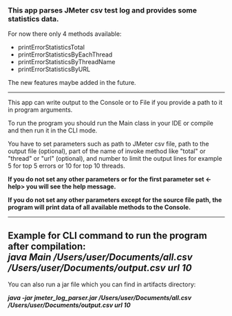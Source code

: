 ### This app parses JMeter csv test log and provides some statistics data.

For now there only 4 methods available:
- printErrorStatisticsTotal
- printErrorStatisticsByEachThread
- printErrorStatisticsByThreadName
- printErrorStatisticsByURL

The new features maybe added in the future.

----
This app can write output to the Console or to File if you provide a path to it in program arguments.

To run the program you should run the Main class in your IDE or compile and then run it in the CLI mode. 

You have to set parameters such as path to JMeter csv file, path to the output file (optional), part of the name of invoke method like "total" or "thread" or "url" (optional), and number to limit the output lines for example 5 for top 5 errors or 10 for top 10 threads.


**If you do not set any other parameters or for the first parameter set <-help> you will see the help message.** 

**If you do not set any other parameters except for the source file path, the program will print data of all available methods to the Console.**

---

Example for CLI command to run the program after compilation:  
***java Main /Users/user/Documents/all.csv /Users/user/Documents/output.csv url 10***
---
You can also run a jar file which you can find in artifacts directory:

***java -jar jmeter_log_parser.jar /Users/user/Documents/all.csv /Users/user/Documents/output.csv url 10***